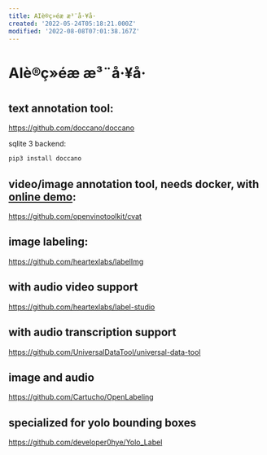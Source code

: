 ```yaml
---
title: AIè®­ç»éæ æ³¨å·¥å·
created: '2022-05-24T05:18:21.000Z'
modified: '2022-08-08T07:01:38.167Z'
---
```


# AIè®­ç»éæ æ³¨å·¥å·

## text annotation tool:
https://github.com/doccano/doccano

sqlite 3 backend:
```bash
pip3 install doccano
```

## video/image annotation tool, needs docker, with [online demo](https://cvat.org):
https://github.com/openvinotoolkit/cvat

## image labeling:
https://github.com/heartexlabs/labelImg

## with audio video support
https://github.com/heartexlabs/label-studio

## with audio transcription support
https://github.com/UniversalDataTool/universal-data-tool

## image and audio
https://github.com/Cartucho/OpenLabeling

## specialized for yolo bounding boxes
https://github.com/developer0hye/Yolo_Label
